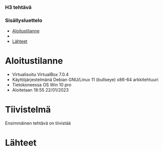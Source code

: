 ### H3 tehtävä

### Sisällysluettelo

- [Aloitustilanne](#aloitustilanne)
- 
- [Lähteet](#lähteet)



# Aloitustilanne
- Virtualisoitu VirtualBox 7.0.4
- Käyttöjärjestelmänä Debian GNU/Linux 11 (bullseye) x86-64 arkkitehtuuri 
- Tietokoneessa OS Win 10 pro 
- Aloitetaan 18:55 22/01/2023

# Tiivistelmä  

Ensimmäinen tehtävä on tiivistää 


# Lähteet 






